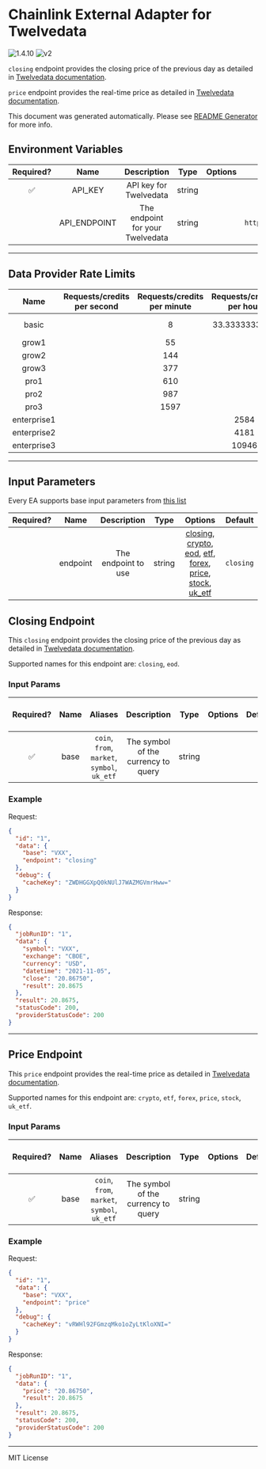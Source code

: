 # Chainlink External Adapter for Twelvedata

![1.4.10](https://img.shields.io/github/package-json/v/smartcontractkit/external-adapters-js?filename=packages/sources/twelvedata/package.json) ![v2](https://img.shields.io/badge/framework%20version-v2-blueviolet)

`closing` endpoint provides the closing price of the previous day as detailed in [Twelvedata documentation](https://twelvedata.com/docs#end-of-day-price).

`price` endpoint provides the real-time price as detailed in [Twelvedata documentation](https://twelvedata.com/docs#real-time-price).

This document was generated automatically. Please see [README Generator](../../scripts#readme-generator) for more info.

## Environment Variables

| Required? |     Name     |           Description            |  Type  | Options |            Default            |
| :-------: | :----------: | :------------------------------: | :----: | :-----: | :---------------------------: |
|    ✅     |   API_KEY    |      API key for Twelvedata      | string |         |                               |
|           | API_ENDPOINT | The endpoint for your Twelvedata | string |         | `https://api.twelvedata.com/` |

---

## Data Provider Rate Limits

|    Name     | Requests/credits per second | Requests/credits per minute | Requests/credits per hour |         Note         |
| :---------: | :-------------------------: | :-------------------------: | :-----------------------: | :------------------: |
|    basic    |                             |              8              |       33.3333333333       | 800 API requests/day |
|    grow1    |                             |             55              |                           |                      |
|    grow2    |                             |             144             |                           |                      |
|    grow3    |                             |             377             |                           |                      |
|    pro1     |                             |             610             |                           |                      |
|    pro2     |                             |             987             |                           |                      |
|    pro3     |                             |            1597             |                           |                      |
| enterprise1 |                             |                             |           2584            |                      |
| enterprise2 |                             |                             |           4181            |                      |
| enterprise3 |                             |                             |           10946           |                      |

---

## Input Parameters

Every EA supports base input parameters from [this list](../../core/bootstrap#base-input-parameters)

| Required? |   Name   |     Description     |  Type  |                                                                                                      Options                                                                                                       |  Default  |
| :-------: | :------: | :-----------------: | :----: | :----------------------------------------------------------------------------------------------------------------------------------------------------------------------------------------------------------------: | :-------: |
|           | endpoint | The endpoint to use | string | [closing](#closing-endpoint), [crypto](#price-endpoint), [eod](#closing-endpoint), [etf](#price-endpoint), [forex](#price-endpoint), [price](#price-endpoint), [stock](#price-endpoint), [uk_etf](#price-endpoint) | `closing` |

## Closing Endpoint

This `closing` endpoint provides the closing price of the previous day as detailed in [Twelvedata documentation](https://twelvedata.com/docs#end-of-day-price).

Supported names for this endpoint are: `closing`, `eod`.

### Input Params

| Required? | Name |                   Aliases                    |             Description             |  Type  | Options | Default | Depends On | Not Valid With |
| :-------: | :--: | :------------------------------------------: | :---------------------------------: | :----: | :-----: | :-----: | :--------: | :------------: |
|    ✅     | base | `coin`, `from`, `market`, `symbol`, `uk_etf` | The symbol of the currency to query | string |         |         |            |                |

### Example

Request:

```json
{
  "id": "1",
  "data": {
    "base": "VXX",
    "endpoint": "closing"
  },
  "debug": {
    "cacheKey": "ZWDHGGXpQ0kNUlJ7WAZMGVmrHww="
  }
}
```

Response:

```json
{
  "jobRunID": "1",
  "data": {
    "symbol": "VXX",
    "exchange": "CBOE",
    "currency": "USD",
    "datetime": "2021-11-05",
    "close": "20.86750",
    "result": 20.8675
  },
  "result": 20.8675,
  "statusCode": 200,
  "providerStatusCode": 200
}
```

---

## Price Endpoint

This `price` endpoint provides the real-time price as detailed in [Twelvedata documentation](https://twelvedata.com/docs#real-time-price).

Supported names for this endpoint are: `crypto`, `etf`, `forex`, `price`, `stock`, `uk_etf`.

### Input Params

| Required? | Name |                   Aliases                    |             Description             |  Type  | Options | Default | Depends On | Not Valid With |
| :-------: | :--: | :------------------------------------------: | :---------------------------------: | :----: | :-----: | :-----: | :--------: | :------------: |
|    ✅     | base | `coin`, `from`, `market`, `symbol`, `uk_etf` | The symbol of the currency to query | string |         |         |            |                |

### Example

Request:

```json
{
  "id": "1",
  "data": {
    "base": "VXX",
    "endpoint": "price"
  },
  "debug": {
    "cacheKey": "vRWHl92FGmzqMko1oZyLtKloXNI="
  }
}
```

Response:

```json
{
  "jobRunID": "1",
  "data": {
    "price": "20.86750",
    "result": 20.8675
  },
  "result": 20.8675,
  "statusCode": 200,
  "providerStatusCode": 200
}
```

---

MIT License
